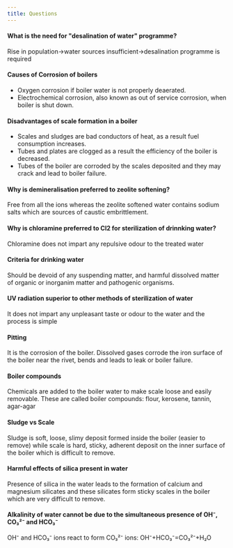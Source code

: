 ```yaml
---
title: Questions
---
```

#### What is the need for "desalination of water" programme?
Rise in population→water sources insufficient→desalination programme is required

#### Causes of Corrosion of boilers
* Oxygen corrosion if boiler water is not properly deaerated.
* Electrochemical corrosion, also known as out of service corrosion, when boiler is shut down.

#### Disadvantages of scale formation in a boiler
* Scales and sludges are bad conductors of heat, as a result fuel consumption increases.
* Tubes and plates are clogged as a result the efficiency of the boiler is decreased.
* Tubes of the boiler are corroded by the scales deposited and they may crack and lead to boiler failure.

#### Why is demineralisation preferred to zeolite softening?
Free from all the ions whereas the zeolite softened water contains sodium salts which are sources of caustic embrittlement.

#### Why is chloramine preferred to Cl2 for sterilization of drinnking water?
Chloramine does not impart any repulsive odour to the treated water

#### Criteria for drinking water
Should be devoid of any suspending matter, and harmful dissolved matter of organic or inorganim matter and pathogenic organisms.

#### UV radiation superior to other methods of sterilization of water
It does not impart any unpleasant taste or odour to the water and the process is simple

#### Pitting
It is the corrosion of the boiler. Dissolved gases corrode the iron surface of the boiler near the rivet, bends and leads to leak or boiler failure.

#### Boiler compounds
Chemicals are added to the boiler water to make scale loose and easily removable. These are called boiler compounds: flour, kerosene, tannin, agar-agar

#### Sludge vs Scale
Sludge is soft, loose, slimy deposit formed inside the boiler (easier to remove) while scale is hard, sticky, adherent deposit on the inner surface of the boiler which is difficult to remove.

#### Harmful effects of silica present in water
Presence of silica in the water leads to the formation of calcium and magnesium silicates and these silicates form sticky scales in the boiler which are very difficult to remove.

#### Alkalinity of water cannot be due to the simultaneous presence of OH⁻, CO₃²⁻ and HCO₃⁻
OH⁻ and HCO₃⁻ ions react to form CO₃²⁻ ions: OH⁻+HCO₃⁻=CO₃²⁻+H₂O
